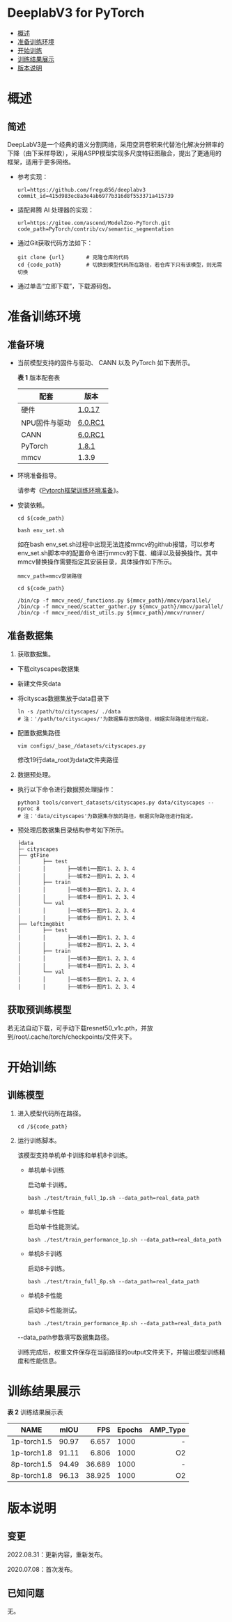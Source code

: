 # DeeplabV3 for PyTorch

-   [概述](概述.md)
-   [准备训练环境](准备训练环境.md)
-   [开始训练](开始训练.md)
-   [训练结果展示](训练结果展示.md)
-   [版本说明](版本说明.md)



# 概述

## 简述

DeepLabV3是一个经典的语义分割网络，采用空洞卷积来代替池化解决分辨率的下降（由下采样导致），采用ASPP模型实现多尺度特征图融合，提出了更通用的框架，适用于更多网络。

- 参考实现：

  ```
  url=https://github.com/fregu856/deeplabv3
  commit_id=415d983ec8a3e4ab6977b316d8f553371a415739
  ```

- 适配昇腾 AI 处理器的实现：

  ```
  url=https://gitee.com/ascend/ModelZoo-PyTorch.git
  code_path=PyTorch/contrib/cv/semantic_segmentation
  ```
  
- 通过Git获取代码方法如下：

  ```
  git clone {url}       # 克隆仓库的代码
  cd {code_path}        # 切换到模型代码所在路径，若仓库下只有该模型，则无需切换
  ```
  
- 通过单击“立即下载”，下载源码包。

# 准备训练环境

## 准备环境

- 当前模型支持的固件与驱动、 CANN 以及 PyTorch 如下表所示。

  **表 1**  版本配套表

  | 配套       | 版本                                                         |
  | ---------- | ------------------------------------------------------------ |
  | 硬件 | [1.0.17](https://www.hiascend.com/hardware/firmware-drivers?tag=commercial) |
  | NPU固件与驱动 | [6.0.RC1](https://www.hiascend.com/hardware/firmware-drivers?tag=commercial) |
  | CANN | [6.0.RC1](https://www.hiascend.com/software/cann/commercial?version=6.0.RC1) |
  | PyTorch    | [1.8.1](https://gitee.com/ascend/pytorch/tree/master/) |
  | mmcv  | 1.3.9 |

- 环境准备指导。

  请参考《[Pytorch框架训练环境准备](https://www.hiascend.com/document/detail/zh/ModelZoo/pytorchframework/ptes)》。
  
- 安装依赖。

  ```
  cd ${code_path}

  bash env_set.sh
  ```

  如在bash env_set.sh过程中出现无法连接mmcv的github报错，可以参考env_set.sh脚本中的配置命令进行mmcv的下载、编译以及替换操作。其中mmcv替换操作需要指定其安装目录，具体操作如下所示。
  ```
  mmcv_path=mmcv安装路径
  ```

  ```
  cd ${code_path}

  /bin/cp -f mmcv_need/_functions.py ${mmcv_path}/mmcv/parallel/
  /bin/cp -f mmcv_need/scatter_gather.py ${mmcv_path}/mmcv/parallel/
  /bin/cp -f mmcv_need/dist_utils.py ${mmcv_path}/mmcv/runner/
  ```
## 准备数据集

1. 获取数据集。

- 下载cityscapes数据集

- 新建文件夹data

- 将cityscas数据集放于data目录下

   ```shell
   ln -s /path/to/cityscapes/ ./data
   # 注：'/path/to/cityscapes/'为数据集存放的路径，根据实际路径进行指定。
   ```
- 配置数据集路径

  ```
  vim configs/_base_/datasets/cityscapes.py
  ```
  修改19行data_root为data文件夹路径

2. 数据预处理。

- 执行以下命令进行数据预处理操作：

   ```shell
   python3 tools/convert_datasets/cityscapes.py data/cityscapes --nproc 8
   # 注：'data/cityscapes'为数据集存放的路径，根据实际路径进行指定。
   ```
- 预处理后数据集目录结构参考如下所示。

  ```
  ├data
  ├─ cityscapes   
  ├── gtFine
  │       ├── test     
  │       │       ├──城市1──图片1、2、3、4
  │       │       ├──城市2──图片1、2、3、4  
  │       ├── train
  │       │       │──城市3──图片1、2、3、4
  │       │       ├──城市4──图片1、2、3、4  
  │       └── val      
  │       │       │──城市5──图片1、2、3、4
  │       │       ├──城市6──图片1、2、3、4  
  ├── leftImg8bit
  │       ├── test     
  │       │       ├──城市1──图片1、2、3、4
  │       │       ├──城市2──图片1、2、3、4  
  │       ├── train
  │       │       │──城市3──图片1、2、3、4
  │       │       ├──城市4──图片1、2、3、4  
  │       └── val      
  │       │       │──城市5──图片1、2、3、4
  │       │       ├──城市6──图片1、2、3、4
  ```

## 获取预训练模型

若无法自动下载，可手动下载resnet50_v1c.pth，并放到/root/.cache/torch/checkpoints/文件夹下。

# 开始训练

## 训练模型

1. 进入模型代码所在路径。

   ```
   cd /${code_path} 
   ```

2. 运行训练脚本。

   该模型支持单机单卡训练和单机8卡训练。

   - 单机单卡训练

     启动单卡训练。

     ```
     bash ./test/train_full_1p.sh --data_path=real_data_path
     ```

   - 单机单卡性能

     启动单卡性能测试。

     ```
     bash ./test/train_performance_1p.sh --data_path=real_data_path
     ```

   - 单机8卡训练

     启动8卡训练。

     ```
     bash ./test/train_full_8p.sh --data_path=real_data_path
     ```

   - 单机8卡性能

     启动8卡性能测试。
     
     ```
     bash ./test/train_performance_8p.sh --data_path=real_data_path
     ```

   --data_path参数填写数据集路径。
   
   训练完成后，权重文件保存在当前路径的output文件夹下，并输出模型训练精度和性能信息。

# 训练结果展示

**表 2**  训练结果展示表

| NAME    | mIOU |  FPS | Epochs | AMP_Type |
| ------- | ----- | ---: | ------ | -------: |
| 1p-torch1.5 | 90.97   |  6.657 | 1000     |        - |
| 1p-torch1.8  | 91.11     |  6.806 | 1000      |       O2 |
| 8p-torch1.5 | 94.49 | 36.689  | 1000    |        - |
| 8p-torch1.8  | 96.13 | 38.925 | 1000    |       O2 |

# 版本说明

## 变更

2022.08.31：更新内容，重新发布。

2020.07.08：首次发布。

## 已知问题

无。












